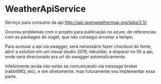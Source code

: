 # WeatherApiService
Serviço para consumo da api http://api.openweathermap.org/data/2.5/

Ocorreu problemas com o projeto para publicação no azure, de referencias com as packages do nuget, que não consegui arrumar a tempo;

Para acessar a api via swagger, será necessário fazer checkout do fonte, abrir a solution em um visual studio 2019, rebuildar, e disparar no IIS a api, onde será direcionado pra url do swagger automaticamente.

Infelizmente ainda não estão se comunicando via message broker (rabbitMQ, etc), e sim diretamente, mas futuramente vou implementar essa parte.
